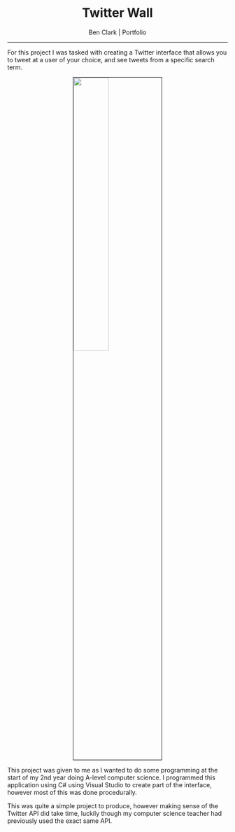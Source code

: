 <div style="text-align: center">
  <h1>Twitter Wall</h1>
  <p>Ben Clark | Portfolio</p>
</div>

---

For this project I was tasked with creating a Twitter interface that allows you to tweet at a user of your choice, and see tweets from a specific search term. 

<img style="border: 1px solid black; display: block; margin: auto; width: 40%" src="https://benclark158.github.io/docs/projects/imgs/twitterwall1.jpg">

This project was given to me as I wanted to do some programming at the start of my 2nd year doing A-level computer science. I programmed this application using C# using Visual Studio to create part of the interface, however most of this was done procedurally. 

This was quite a simple project to produce, however making sense of the Twitter API did take time, luckily though my computer science teacher had previously used the exact same API.